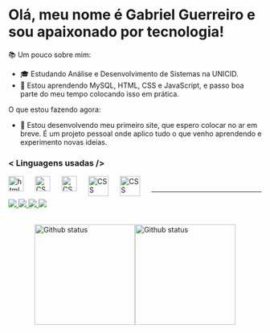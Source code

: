 # Olá, meu nome é Gabriel Guerreiro e sou apaixonado por tecnologia!

📚 Um pouco sobre mim:

- 🎓 Estudando Análise e Desenvolvimento de Sistemas na UNICID.
- 📖 Estou aprendendo MySQL, HTML, CSS e JavaScript, e passo boa parte do meu tempo colocando isso em prática.

O que estou fazendo agora:
- 🚀 Estou desenvolvendo meu primeiro site, que espero colocar no ar em breve. É um projeto pessoal onde aplico tudo o que venho aprendendo e experimento novas ideias.

### < Linguagens usadas />

<img 
    align="left"
    alt="html"
    title="html"
    width="30px"
    style="padding-right: 20px;"
    src="https://cdn.jsdelivr.net/gh/devicons/devicon@latest/icons/html5/html5-plain-wordmark.svg" />

<img 
    align="left"
    alt="CSS"
    title="CSS"
    width="30px"
    style="padding-right: 20px;"
    src="https://cdn.jsdelivr.net/gh/devicons/devicon@latest/icons/css3/css3-plain-wordmark.svg" />

    
<img 
    align="left"
    alt="CSS"
    title="CSS"
    width="30px"
    style="padding-right: 20px;"
    src="https://cdn.jsdelivr.net/gh/devicons/devicon@latest/icons/javascript/javascript-plain.svg" />

    
<img 
    align="left"
    alt="CSS"
    title="CSS"
    width="40px"
    style="padding-right: 20px;"
    src="https://cdn.jsdelivr.net/gh/devicons/devicon@latest/icons/mysql/mysql-original-wordmark.svg" />

    
<img 
    align="left"
    alt="CSS"
    title="CSS"
    width="40px"
    style="padding-right: 20px;"
    src="https://cdn.jsdelivr.net/gh/devicons/devicon@latest/icons/nodejs/nodejs-plain-wordmark.svg" />
    
<br>

---


<p align="left">
<div style="display: inline_block">
  <a href="https://mail.google.com/mail/?view=cm&fs=1&to=bielguerreiro2526@gmail.com">
    <img src="https://img.shields.io/badge/Gmail-D14836?style=for-the-badge&logo=gmail&logoColor=white">
  </a>
  <a href="https://www.instagram.com/guerreirxz/">
    <img src="https://img.shields.io/badge/Instagram-E4405F?style=for-the-badge&logo=instagram&logoColor=white"></>
  </a>
  <a href="https://www.linkedin.com/in/gabriel-guerreiro-46a5b225a/">
    <img src="https://img.shields.io/badge/LinkedIn-0077B5?style=for-the-badge&logo=linkedin&logoColor=white"></>
  </a>
  <a href="">
    <img src="https://img.shields.io/badge/Discord-7289DA?style=for-the-badge&logo=discord&logoColor=white"></>
  </a>   
</div>
</p>
<br>

<div style="display: flex; justify-content: center; align-items: center;">
    <img 
        alt="Github status"
        height="200"
        src="https://github-readme-stats.vercel.app/api?username=BielGuerreiro&show_icons=true&theme=dark&include_all_commits=true&locale=pt-br"
    />
    <img 
        alt="Github status"
        height="200"
        src="https://github-readme-stats.vercel.app/api/top-langs/?username=Bielguerreiro&theme=dark&custom_title=tecnologias&langs_count=5"
    />
</div>





